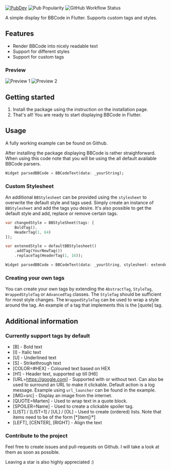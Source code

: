 [![PubDev](https://img.shields.io/pub/v/flutter_bbcode?logo=flutter&logoColor=%235dc8f8&style=flat-square)](https://pub.dev/packages/flutter_bbcode)
![Pub Popularity](https://img.shields.io/pub/popularity/flutter_bbcode?color=blue&label=Pub%20popularity&style=flat-square)
![GitHub Workflow Status](https://img.shields.io/github/actions/workflow/status/MartenM/flutter_bbcode/flutter-test.yml?branch=main&style=flat-square)

A simple display for BBCode in Flutter. Supports custom tags and styles.

## Features

- Render BBCode into nicely readable text
- Support for different styles
- Support for custom tags

### Preview
![Preview 1](https://i.imgur.com/HfDDR1b.png)
![Preview 2](https://i.imgur.com/BHq9BQX.png)

## Getting started

1. Install the package using the instruction on the installation page.
2. That's all! You are ready to start displaying BBCode in Flutter.

## Usage

A fully working example can be found on Github.

After installing the package displaying BBCode is rather straighforward. When using this code note that you will be using the all default available BBCode parsers.
```dart
Widget parsedBBCode = BBCodeText(data: _yourString);
```

### Custom Stylesheet

An additional `BBStylesheet` can be provided using the `stylesheet` to overwrite the default style and tags used. Simply create an instance of `BBStylesheet` and add the tags you desire. It's also possible to get the default style and add, replace or remove certain tags.

```dart
var changedStyle = BBStyleSheet(tags: [
    BoldTag(),
    HeaderTag(1, 64)
]);

var extenedStyle = defaultBBStylesheet()
    .addTag(YourNewTag())
    .replaceTag(HeaderTag(1, 16));

Widget parsedBBCode = BBCodeText(data: _yourString, stylesheet: extendedStyle);
```

### Creating your own tags
You can create your own tags by extending the `AbstractTag`, `StyleTag`, `WrappedStyleTag` or `AdvancedTag` classes. The `StyleTag` should be sufficient for most style changes.
The `WrappedStyleTag` can be used to wrap a style around the tag. An example of a tag that implements this is the \[quote] tag.

## Additional information

### Currently support tags by default
* [B] - Bold text
* [I] - Italic text
* [U] - Underlined text
* [S] - Strikethrough text
* [COLOR=#HEX] - Coloured text based on HEX
* [H1] - Header text, supported up till [H6]
* [URL=https://google.com] - Supported with or without text. Can also be used to surround an URL to make it clickable. Default action is a log message. Example using `url_launcher` can be found in the example.
* [IMG=src] - Display an image from the internet.
* [QUOTE=Marten] - Used to wrap text in a quote block.
* [SPOILER=Name] - Used to create a clickable spoiler tag.
* [LIST] / [LIST=1] / [UL] / [OL] - Used to create (ordered) lists. Note that items need to be of the form [\*]item[/\*]
* [LEFT], [CENTER], [RIGHT] - Align the text


### Contribute to the project
Feel free to create issues and pull-requests on Github. I will take a look at them as soon as possible.

Leaving a star is also highly appreciated :)
